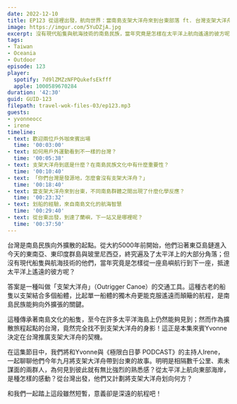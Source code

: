 ```yaml
---
date: 2022-12-10
title: EP123 從這裡出發，航向世界：當南島支架大洋舟來到台東部落 ft. 台灣支架大洋舟協會 Yvonne & 極限白日夢 Irene
image: https://imgur.com/5YuDZjA.jpg
excerpt: 沒有現代船隻與航海技術的南島民族，當年究竟是怎樣在太平洋上航向遙遠的彼方呢？答案是一種叫做「支架大洋舟」（Outrigger Canoe）的交通工具。在這集節目中，我們將和Yvonne與Irene，一起聊聊今年九月將支架大洋舟帶到台東的故事。
tags:
- Taiwan
- Oceania
- Outdoor
episode: 123
player:
  spotify: 7d9lZMZzNFPQukefsEkfff
  apple: 1000589670284
duration: '42:30'
guid: GUID-123
filepath: travel-wok-files-03/ep123.mp3
guests:
- yvonneocc
- irene
timeline:
- text: 歡迎兩位戶外咖來賓出場
  time: '00:03:00'
- text: 如何用戶外運動看到不一樣的台灣？
  time: '00:05:38'
- text: 支架大洋舟到底是什麼？在南島民族文化中有什麼重要性？
  time: '00:10:40'
- text: 「你們台灣是發源地，怎麼會沒有支架大洋舟？」
  time: '00:18:40'
- text: 當支架大洋舟來到台東，不同南島群體之間出現了什麼化學反應？
  time: '00:23:32'
- text: 划船的經驗，來自南島文化的航海智慧
  time: '00:29:40'
- text: 從台東出發，到達了蘭嶼，下一站又是哪裡呢？
  time: '00:37:50'
---
```

台灣是南島民族向外擴散的起點。從大約5000年前開始，他們沿著東亞島鏈進入今天的東南亞、東印度群島與玻里尼西亞，終究遍及了太平洋上的大部分角落；但沒有現代船隻與航海技術的他們，當年究竟是怎樣從一座島嶼航行到下一座，抵達太平洋上遙遠的彼方呢？

答案是一種叫做「支架大洋舟」（Outrigger Canoe）的交通工具。這種古老的船隻以支架結合多個船體，比起單一船體的獨木舟更能克服遙遠而顛簸的航程，是南島民族能夠向外擴張的關鍵。

這種傳承著南島文化的船隻，至今在許多太平洋海島上仍然能夠見到；然而作為擴散旅程起點的台灣，竟然完全找不到支架大洋舟的身影！這正是本集來賓Yvonne決定在台灣推廣支架大洋舟的契機。

在這集節目中，我們將和Yvonne與《極限白日夢 PODCAST》的主持人Irene，一起聊聊他們今年九月將支架大洋舟帶到台東的故事。明明是相隔數千公里、素未謀面的兩群人，為何見到彼此就有無比強烈的熟悉感？從太平洋上航向東部海岸，是種怎樣的感動？從台灣出發，他們又計劃將支架大洋舟划向何方？

和我們一起踏上這段雖然短暫，意義卻是深遠的航程吧！
